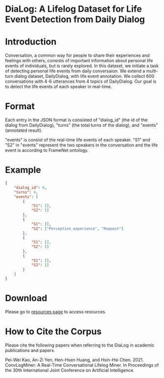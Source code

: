 # DiaLog: A Lifelog Dataset for Life Event Detection from Daily Dialog


# Introduction
Conversation, a common way for people to share their experiences and feelings with others, consists of important information about personal life events of individuals, but is rarely explored. In this dataset, we initiate a task of detecting personal life events from daily conversaion. We extend a multi-turn dialog dataset, DailyDialog, with life event annotation. We collect 600 conversations with 4-6 utterances from 4 topics of DailyDialog. Our goal is to detect the life events of each speaker in real-time.

# Format
Each entry in the JSON format is consisted of "dialog_id" (the id of the dialog from DailyDialog), "turns" (the total turns of the dialog), and "events" (annotated result).

"events" is consist of the real-time life events of each speaker. "S1" and "S2" in "events" represent the two speakers in the conversation and the life event is according to FrameNet ontology.

# Example

```json
{
    "dialog_id": 6,
    "turns": 4,
    "events": [
        {
            "S1": [],
            "S2": []
        },
        {
            "S1": [],
            "S2": ["Perception_experience", "Request"]
        },
        {
            "S1": [],
            "S2": []
        },
        {
            "S1": [],
            "S2": []
        }
    ]
}
```

# Download
Please go to [resources page](http://nlg.csie.ntu.edu.tw/nlpresource/DiaLog/) to access resources.

# How to Cite the Corpus
Please cite the following papers when referring to the DiaLog in academic publications and papers.

Pei-Wei Kao, An-Zi Yen, Hen-Hsen Huang, and Hsin-Hsi Chen. 2021. ConvLogMiner: A Real-Time Conversational Lifelog Miner. In Proceedings of the 30th International Joint Conference on Artificial Intelligence.

